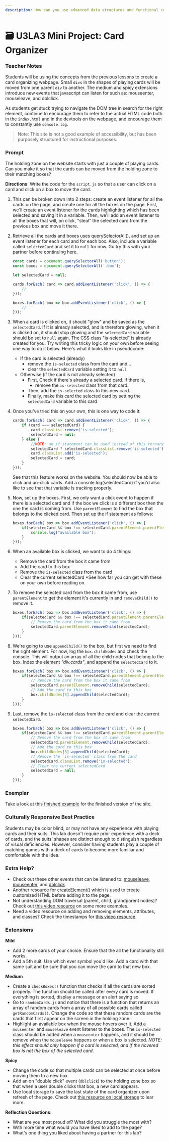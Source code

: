 ```yaml
---
description: How can you use advanced data structures and functional computing with DOM elements and user interaction?
---
```


# 🗃 U3LA3 Mini Project: Card Organizer

### Teacher Notes

Students will be using the concepts from the previous lessons to create a card organizing webpage. Small `divs` in the shapes of playing cards will be moved from one parent `div` to another. The medium and spicy extensions introduce new events that javascript can listen for such as: mouseenter, mouseleave, and dblclick.

As students get stuck trying to navigate the DOM tree in search for the right element, continue to encourage them to refer to the actual HTML code both in the `index.html` and in the devtools on the webpage, and encourage them to constantly use `console.log`. 

> Note: This site is not a good example of accessibility, but has been purposely structured for instructional purposes. 

### Prompt

The holding zone on the website starts with just a couple of playing cards. Can you make it so that the cards can be moved from the holding zone to their matching boxes? 

**Directions**: Write the code for the `script.js` so that a user can click on a card and click on a box to move the card.

1. This can be broken down into 2 steps: create an event listener for all the cards on the page, and create one for all the boxes on the page. First, we'll create an event listener for the cards highlighting which has been selected and saving it in a variable. Then, we'll add an event listener to all the boxes that will, on click, "steal" the selected card from the previous box and move it there.

2. Retrieve all the cards and boxes uses querySelectorAll(), and set up an event listener for each card and for each box. Also, include a variable called `selectedCard` and set it to `null` for now. Go try this with your partner before continuing here. 
    ```js
    const cards = document.querySelectorAll('button');
    const boxes = document.querySelectorAll('.box');

    let selectedCard = null;

    cards.forEach( card => card.addEventListener('click', () => {
        //
    }));

    boxes.forEach( box => box.addEventListener('click', () => {
        //
    }));
    ```

3. When a card is clicked on, it should "glow" and be saved as the `selectedCard`. If it is already selected, and is therefore glowing, when it is clicked on, it should stop glowing and the `selectedCard` variable should be set to `null` again. The CSS class "is-selected" is already created for you. Try writing this tricky logic on your own before seeing one way to do it below. Here's what it looks like in pseudocode:
    - If the card is selected (already)
        - remove the `is-selected` class from the card and...
        - clear the `selectedCard` variable setting it to `null`
    - Otherwise (if the card is not already selected)
        - First, Check if there's already a selected card. If there is,
            - remove the `is-selected` class from that card.
        - Then, add the `is-selected` class to this new card.
        - Finally, make this card the selected card by setting the `selectedCard` variable to this card

4. Once you've tried this on your own, this is one way to code it:
    ```js
    cards.forEach( card => card.addEventListener('click', () => {
        if (card === selectedCard) {
            card.classList.remove('is-selected');
            selectedCard = null;
        } else {
            //NOTE: an if statement can be used instead of this ternary
            selectedCard ? selectedCard.classList.remove('is-selected') : {};
            card.classList.add('is-selected');
            selectedCard = card;
        }
    }));
    ```
    See that this feature works on the website. You should now be able to click and un-click cards. Add a console.log(selectedCard) if you'd also like to see that that variable is tracking properly.

5. Now, set up the boxes. First, we only want a click event to happen if there is a selected card and if the box we click is a different box then the one the card is coming from. Use `parentElement` to find the box that belongs to the clicked card. Then set up the if statement as follows:
    ```js
    boxes.forEach( box => box.addEventListener('click', () => {
        if(selectedCard && box !== selectedCard.parentElement.parentElement) {
            console.log("available box");
        }
    }));
    ```

6. When an available box is clicked, we want to do 4 things:
    - Remove the card from the box it came from
    - Add the card to this box
    - Remove the `is-selected` class from the card
    - Clear the current selectedCard
    *See how far you can get with these on your own before reading on.

7. To remove the selected card from the box it came from, use `parentElement` to get the element it's currently in and `removeChild()` to remove it.
    ```js
    boxes.forEach( box => box.addEventListener('click', () => {
        if(selectedCard && box !== selectedCard.parentElement.parentElement) {
            // Remove the card from the box it came from
            selectedCard.parentElement.removeChild(selectedCard);
        }
    }));
    ```
8. We're going to use `appendChild()` to the box, but first we need to find the right element. For now, log the `box.childNodes` and check the console. This will output an array of all the child nodes that belong to the box. Index the element _"div.cards"_, and append the `selectedCard` to it.
    ```js
    boxes.forEach( box => box.addEventListener('click', () => {
        if(selectedCard && box !== selectedCard.parentElement.parentElement) {
            // Remove the card from the box it came from
            selectedCard.parentElement.removeChild(selectedCard);
            // Add the card to this box
            box.childNodes[3].appendChild(selectedCard);
        }
    }));
    ```

9. Last, remove the `is-selected` class from the card and clear the current `selectedCard`.
    ```js
    boxes.forEach( box => box.addEventListener('click', () => {
        if(selectedCard && box !== selectedCard.parentElement.parentElement) {
            // Remove the card from the box it came from
            selectedCard.parentElement.removeChild(selectedCard);
            // Add the card to this box
            box.childNodes[3].appendChild(selectedCard);
            // Remove the `is-selected` class from the card
            selectedCard.classList.remove('is-selected');
            // Clear the current selectedCard
            selectedCard = null;
        }
    }));
    ```

### Exemplar

Take a look at this [finished example](./U3LAB3-Exemplar/index.html) for the finished version of the site.

### Culturally Responsive Best Practice

Students may be color blind, or may not have any experience with playing cards and their suits. This lab doesn't require prior experience with a deck of cards, and the suits' shapes are distinct enough to distinguish regardless of visual deficiencies. However, consider having students play a couple of matching games with a deck of cards to become more familiar and comfortable with the idea. 

### Extra Help?

- Check out these other events that can be listened to: [mouseleave](https://developer.mozilla.org/en-US/docs/Web/API/Element/mouseleave_event), [mouseenter](https://developer.mozilla.org/en-US/docs/Web/API/Element/mouseenter_event), and [dblclick](https://developer.mozilla.org/en-US/docs/Web/API/Element/dblclick_event).
- Another resource for [createElement()](https://www.w3schools.com/jsref/met_document_createelement.asp) which is used to create customized HTML before adding it to the page.
- Not understanding DOM traversal (parent, child, grandparent nodes)? Check out [this video resource](https://youtu.be/v7rSSy8CaYE?t=470) on some more examples.
- Need a video resource on adding and removing elements, attributes, and classes? Check the timestamps for [this video resource](https://www.youtube.com/watch?v=y17RuWkWdn8).

### Extensions

**Mild**
- Add 2 more cards of your choice. Ensure that the all the functionality still works.
- Add a 5th suit. Use which ever symbol you'd like. Add a card with that same suit and be sure that you can move the card to that new box.

**Medium**
- Create a `checkBoxes()` function that checks if all the cards are sorted properly. The function should be called after every card is moved. If everything is sorted, display a message or an alert saying so.
- Go to `randomCards.js` and notice that there is a function that returns an array of random cards from a array of all possible cards called `getRandomCards()`. Change the code so that these random cards are the cards that first appear on the screen in the holding zone.
- Highlight an available box when the mouse hovers over it. Add a `mouseenter` and `mouseleave` event listener to the boxes. The `is-selected` class should be added when a `mouseenter` happens, and it should be remove when the `mouseleave` happens or when a box is selected. _NOTE: this effect should only happen if a card is selected, and if the hovered box is not the box of the selected card._

**Spicy**
- Change the code so that multiple cards can be selected at once before moving them to a new box. 
- Add an on "double click" event (`dblclick`) to the holding zone box so that when a user double clicks that box, a new card appears.
- Use local storage to save the last state of the card organizer upon refresh of the page. Check out [this resource on local storage](https://developer.mozilla.org/en-US/docs/Web/API/Window/localStorage) to lear more.

**Reflection Questions:**

- What are you most proud of? What did you struggle the most with?
- With more time what would you have liked to add to the page?
- What's one thing you liked about having a partner for this lab?
